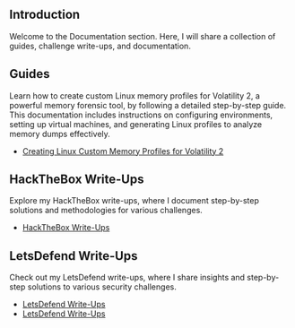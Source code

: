 ## Introduction
Welcome to the Documentation section. Here, I will share a collection of guides, challenge write-ups, and documentation.

## Guides
Learn how to create custom Linux memory profiles for Volatility 2, a powerful memory forensic tool, by following a detailed step-by-step guide. 
This documentation includes instructions on configuring environments, setting up virtual machines, and generating Linux profiles to analyze memory dumps effectively.
- [Creating Linux Custom Memory Profiles for Volatility 2](Creating%20Linux%20Custom%20Memory%20Profiles%20for%20Volatility%202.pdf)

## HackTheBox Write-Ups

Explore my HackTheBox write-ups, where I document step-by-step solutions and methodologies for various challenges.

- [HackTheBox Write-Ups](./HackTheBox%20Write-Ups/)

## LetsDefend Write-Ups

Check out my LetsDefend write-ups, where I share insights and step-by-step solutions to various security challenges.

- [LetsDefend Write-Ups](LetsDefend%20Write-Ups/)
- [LetsDefend Write-Ups](LetsDefend-Write-Ups/)
